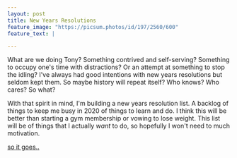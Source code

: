 ```yaml
---
layout: post
title: New Years Resolutions
feature_image: "https://picsum.photos/id/197/2560/600"
feature_text: |

---
```


What are we doing Tony? Something contrived and self-serving? Something to occupy one's time with distractions? Or an attempt at something to stop the idling?
I've always had good intentions with new years resolutions but seldom kept them. So maybe history will repeat itself? Who knows? Who cares? So what?

With that spirit in mind, I'm building a new years resolution list. A backlog of things to keep me busy in 2020 of things to learn and do. I think
this will be better than starting a gym membership or vowing to lose weight. This list will be of things that I actually *want* to do, so hopefully
I won't need to much motivation.  

[so it goes..](/nyr_list/)
